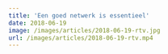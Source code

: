 ```yaml
---
title: 'Een goed netwerk is essentieel'
date: 2018-06-19
image: /images/articles/2018-06-19-rtv.jpg
url: /images/articles/2018-06-19-rtv.mp4
---
```

